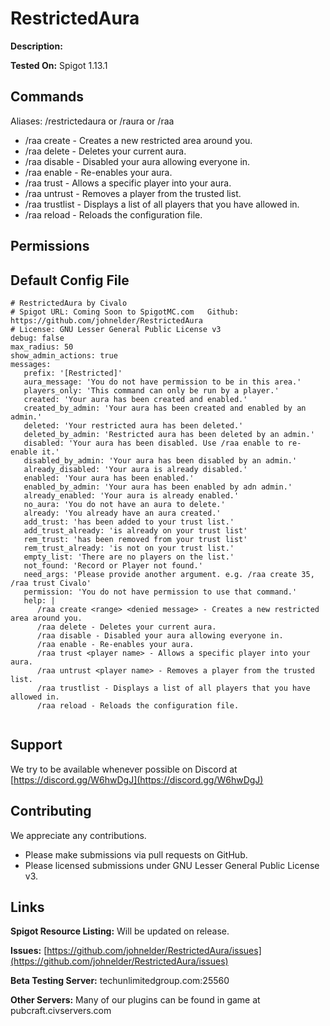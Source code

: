 # RestrictedAura
**Description:** 

**Tested On:** Spigot 1.13.1

## Commands

Aliases: /restrictedaura or /raura or /raa
- /raa create <range> - Creates a new restricted area around you.
- /raa delete - Deletes your current aura.
- /raa disable - Disabled your aura allowing everyone in.
- /raa enable - Re-enables your aura.
- /raa trust <player name> - Allows a specific player into your aura.
- /raa untrust <player name> - Removes a player from the trusted list.
- /raa trustlist - Displays a list of all players that you have allowed in.
- /raa reload - Reloads the configuration file.


## Permissions


## Default Config File

```
# RestrictedAura by Civalo
# Spigot URL: Coming Soon to SpigotMC.com   Github: https://github.com/johnelder/RestrictedAura
# License: GNU Lesser General Public License v3  
debug: false
max_radius: 50
show_admin_actions: true
messages:
   prefix: '[Restricted]'
   aura_message: 'You do not have permission to be in this area.'
   players_only: 'This command can only be run by a player.'
   created: 'Your aura has been created and enabled.'
   created_by_admin: 'Your aura has been created and enabled by an admin.'
   deleted: 'Your restricted aura has been deleted.'
   deleted_by_admin: 'Restricted aura has been deleted by an admin.'
   disabled: 'Your aura has been disabled. Use /raa enable to re-enable it.'
   disabled_by_admin: 'Your aura has been disabled by an admin.'
   already_disabled: 'Your aura is already disabled.'
   enabled: 'Your aura has been enabled.'
   enabled_by_admin: 'Your aura has been enabled by adn admin.'
   already_enabled: 'Your aura is already enabled.'
   no_aura: 'You do not have an aura to delete.'
   already: 'You already have an aura created.'
   add_trust: 'has been added to your trust list.'
   add_trust_already: 'is already on your trust list'
   rem_trust: 'has been removed from your trust list'
   rem_trust_already: 'is not on your trust list.'
   empty_list: 'There are no players on the list.'
   not_found: 'Record or Player not found.'
   need_args: 'Please provide another argument. e.g. /raa create 35, /raa trust Civalo'
   permission: 'You do not have permission to use that command.'
   help: |
      /raa create <range> <denied message> - Creates a new restricted area around you.
      /raa delete - Deletes your current aura.
      /raa disable - Disabled your aura allowing everyone in.
      /raa enable - Re-enables your aura.
      /raa trust <player name> - Allows a specific player into your aura.
      /raa untrust <player name> - Removes a player from the trusted list.
      /raa trustlist - Displays a list of all players that you have allowed in.
      /raa reload - Reloads the configuration file.


```


## Support
We try to be available whenever possible on Discord at [https://discord.gg/W6hwDgJ](https://discord.gg/W6hwDgJ)
## Contributing
We appreciate any contributions.  
- Please make submissions via pull requests on GitHub. 
- Please licensed submissions under GNU Lesser General Public License v3.
## Links
**Spigot Resource Listing:** Will be updated on release.

**Issues:** [https://github.com/johnelder/RestrictedAura/issues](https://github.com/johnelder/RestrictedAura/issues)

**Beta Testing Server:** techunlimitedgroup.com:25560

**Other Servers:** Many of our plugins can be found in game at pubcraft.civservers.com
